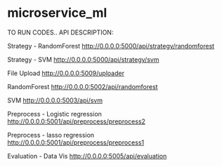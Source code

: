 # microservice_ml

TO RUN CODES.. API DESCRIPTION:

Strategy - RandomForest
 http://0.0.0.0:5000/api/strategy/randomforest

Strategy - SVM
 http://0.0.0.0:5000/api/strategy/svm

File Upload 
 http://0.0.0.0:5009/uploader

RandomForest 
 http://0.0.0.0:5002/api/randomforest

SVM
 http://0.0.0.0:5003/api/svm

Preprocess - Logistic regression
 http://0.0.0.0:5001/api/preprocess/preprocess2
 
Preprocess - lasso regression
 http://0.0.0.0:5001/api/preprocess/preprocess1
 
Evaluation - Data Vis 
 http://0.0.0.0:5005/api/evaluation